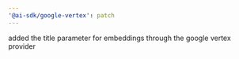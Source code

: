 ```yaml
---
'@ai-sdk/google-vertex': patch
---
```


added the title parameter for embeddings through the google vertex provider

